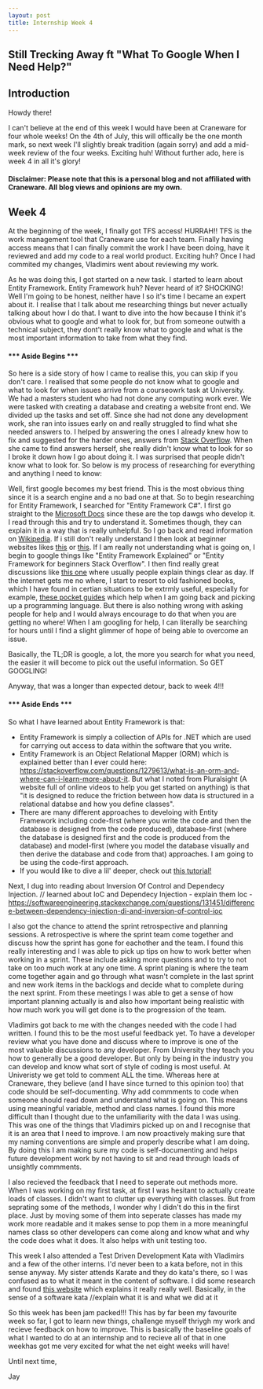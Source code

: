 ```yaml
---
layout: post
title: Internship Week 4
---
```

## Still Trecking Away ft "What To Google When I Need Help?"

## Introduction 
Howdy there! 

I can't believe at the end of this week I would have been at Craneware for four whole weeks! On the 4th of July, this will offically be the one month mark, so next week I'll slightly break tradition (again sorry) and add a mid-week review of the four weeks. Exciting huh! Without further ado, here is week 4 in all it's glory!
#### Disclaimer: Please note that this is a personal blog and not affiliated with Craneware. All blog views and opinions are my own. 
## Week 4
At the beginning of the week, I finally got TFS access! HURRAH!! TFS is the work management tool that Craneware use for each team. Finally having access means that I can finally commit the work I have been doing, have it reviewed and add my code to a real world product. Exciting huh? Once I had commited my changes, Vladimirs went about reviewing my work. 

As he was doing this, I got started on a new task. I started to learn about Entity Framework. Entity Framework huh? Never heard of it? SHOCKING! Well I'm going to be honest, neither have I so it's time I became an expert about it. I realise that I talk about me researching things but never actually talking about how I do that. I want to dive into the how because I think it's obvious what to google and what to look for, but from someone outwith a technical subject, they dont't really know what to google and what is the most important information to take from what they find. 

#### *** Aside Begins ***
So here is a side story of how I came to realise this, you can skip if you don't care. I realised that some people do not know what to google and what to look for when issues arrive from a courseowrk task at University. We had a masters student who had not done any computing work ever. We were tasked with creating a database and creating a website front end. We divided up the tasks and set off. Since she had not done any development work, she ran into issues early on and really struggled to find what she needed answers to. I helped by answering the ones I already knew how to fix and suggested for the harder ones, answers from [Stack Overflow](https://stackoverflow.com/). When she came to find answers herself, she really didn't know what to look for so I broke it down how I go about doing it. I was surprised that people didn't know what to look for. So below is my process of researching for everything and anything I need to know: 

Well, first google becomes my best friend. This is the most obvious thing since it is a search engine and a no bad one at that. So to begin researching for Entity Framework, I searched for "Entity Framework C#". I first go straight to the [Microsoft Docs](https://docs.microsoft.com/en-us/dotnet/framework/data/adonet/ef/getting-started) since these are the top dawgs who develop it. I read through this and try to understand it. Sometimes though, they can explain it in a way that is really unhelpful. So I go back and read information on [Wikipedia](https://en.wikipedia.org/wiki/Entity_Framework). If i still don't really understand I then look at beginner websites likes [this](http://www.entityframeworktutorial.net/) or [this](https://www.codeproject.com/Articles/363040/An-Introduction-to-Entity-Framework-for-Absolute-B). If I am really not understanding what is going on, I begin to google things like "Entity Framework Explained" or "Entity Framework for beginners Stack Overflow". I then find really great discussions like [this one](https://stackoverflow.com/questions/11703759/please-explain-entity-framework-to-me-asp-net) where usually people explain things clear as day. If the internet gets me no where, I start to resort to old fashioned books, which I have found in certian situations to be extrmly useful, especially for example, [these pocket guides](https://www.amazon.co.uk/s/ref=nb_sb_noss?url=search-alias%3Dstripbooks&field-keywords=O%27Reilly+programming+pocket+guide&rh=n%3A266239%2Ck%3AO%27Reilly+programming+pocket+guide) which help when I am going back and picking up a programming language. But there is also nothing wrong with asking people for help and I would always encourage to do that when you are getting no where! When I am googling for help, I can literally be searching for hours until I find a slight glimmer of hope of being able to overcome an issue. 

Basically, the TL;DR is google, a lot, the more you search for what you need, the easier it will become to pick out the useful information. So GET GOOGLING!

Anyway, that was a longer than expected detour, back to week 4!!!

#### *** Aside Ends ***

So what I have learned about Entity Framework is that:
- Entity Framework is simply a collection of APIs for .NET which are used for carrying out access to data within the software that you write. 
- Entity Framework is an Object Relational Mapper (ORM) which is explained better than I ever could here: <https://stackoverflow.com/questions/1279613/what-is-an-orm-and-where-can-i-learn-more-about-it>. But what I noted from Pluralsight (A website full of online videos to help you get started on anything) is that "it is designed to reduce the friction between how data is structured in a relational databse and how you define classes".
- There are many different approaches to develoing with Entity Framework including code-first (where you write the code and then the database is designed from the code produced), database-first (where the database is designed first and the code is produced from the database) and model-first (where you model the database visually and then derive the database and code from that) approaches. I am going to be using the code-first approach. 
- If you would like to dive a lil' deeper, check out [this tutorial!](https://www.tutorialspoint.com/entity_framework/index.htm)

Next, I dug into reading about Inversion Of Control and Dependecy Injection. 
// learned about IoC and Dependecy Injection - explain them
Ioc - https://softwareengineering.stackexchange.com/questions/131451/difference-between-dependency-injection-di-and-inversion-of-control-ioc

I also got the chance to attend the sprint retrospective and planning sessions. A retrospective is where the sprint team come together and discuss how the sprint has gone for eachother and the team. I found this really interesting and I was able to pick up tips on how to work better when working in a sprint. These include asking more questions and to try to not take on too much work at any one time.  A sprint planing is where the team come together again and go through what wasn't complete in the last sprint and new work items in the backlogs and decide what to complete during the next sprint. From these meetings I was able to get a sense of how important planning actually is and also how important being realistic with how much work you will get done is to the progression of the team. 

Vladimirs got back to me with the changes needed with the code I had written. I found this to be the most useful feedback yet. To have a developer review what you have done and discuss where to improve is one of the most valuable discussions to any developer. From University they teach you how to generally be a good developer. But only by being in the industry you can develop and know what sort of style of coding is most useful. At Univeristy we get told to comment ALL the time. Whereas here at Craneware, they believe (and I have since turned to this opinion too) that code should be self-documenting. Why add commments to code when someone should read down and understand what is going on. This means using meaningful variable, method and class names. I found this more difficult than I thought due to the unfamiliarity with the data I was using. This was one of the things that Vladimirs picked up on and I recognise that it is an area that I need to improve. I am now proactively making sure that my naming conventions are simple and properly describe what I am doing. By doing this I am making sure my code is self-documenting and helps future development work by not having to sit and read through loads of unsightly commments. 

I also recieved the feedback that I need to seperate out methods more. When I was working on my first task, at first I was hesitant to actually create loads of classes. I didn't want to clutter up everything with classes. But from seprating some of the methods, I wonder why I didn't do this in the first place. Just by moving some of them into seperate classes has made my work more readable and it makes sense to pop them in a more meaningful names class so other developers can come along and know what and why the code does what it does. It also helps with unit testing too. 

This week I also attended a Test Driven Development Kata with Vladimirs and a few of the other interns. I'd never been to a kata before, not in this sense anyway. My sister attends Karate and they do kata's there, so I was confused as to what it meant in the content of software. I did some research and found [this website](http://codekata.com/) which explains it really really well. Basically, in the sense of a software kata //explain what it is and what we did at it

So this week has been jam packed!!! This has by far been my favourite week so far, I got to learn new things, challenge myself thriygh my work and recieve feedback on how to improve. This is basically the baseline goals of what I wanted to do at an internship and to recieve all of that in one weekhas got me very excited for what the net eight weeks will have!

Until next time, 

Jay 
